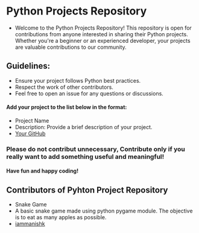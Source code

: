 # Python Projects Repository
- Welcome to the Python Projects Repository! This repository is open for contributions from anyone interested in sharing their Python projects. Whether you're a beginner or an experienced developer, your projects are valuable contributions to our community.

## Guidelines:
- Ensure your project follows Python best practices.
- Respect the work of other contributors.
- Feel free to open an issue for any questions or discussions.


#### Add your project to the list below in the format: 
- Project Name
- Description: Provide a brief description of your project.
- [Your GitHub](github-account-link)



### Please do not contribut unnecessary, Contribute only if you really want to add something useful and meaningful!

#### Have fun and happy coding!



## Contributors of Pyhton Project Repository

- Snake Game
- A basic snake game  made using python pygame module. The objective is to eat as many apples as possible.
- [iammanishk](https://github.com/iammanishk)
